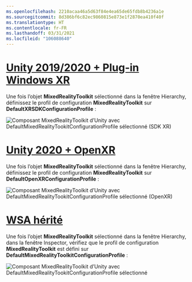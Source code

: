 ```yaml
---
ms.openlocfilehash: 2210acaa46a5d63f84e4ea65de65fdb8b4236a1e
ms.sourcegitcommit: 8d386bf6c82ec9860815e873e1f2870ea410f40f
ms.translationtype: HT
ms.contentlocale: fr-FR
ms.lasthandoff: 03/31/2021
ms.locfileid: "106088640"
---
```

# <a name="unity-20192020--windows-xr-plugin"></a>[Unity 2019/2020 + Plug-in Windows XR](#tab/winxr)

Une fois l’objet **MixedRealityToolkit** sélectionné dans la fenêtre Hierarchy, définissez le profil de configuration **MixedRealityToolkit** sur **DefaultXRSDKConfigurationProfile** :

![Composant MixedRealityToolkit d’Unity avec DefaultMixedRealityTookitConfigurationProfile sélectionné (SDK XR)](../images/mr-learning-base/base-02-section6-step1-3xrsdk.png)

# <a name="unity-2020--openxr"></a>[Unity 2020 + OpenXR](#tab/openxr)
Une fois l’objet **MixedRealityToolkit** sélectionné dans la fenêtre Hierarchy, définissez le profil de configuration **MixedRealityToolkit** sur **DefaultOpenXRConfigurationProfile** :

![Composant MixedRealityToolkit d’Unity avec DefaultMixedRealityTookitConfigurationProfile sélectionné (OpenXR)](../images/mr-learning-base/base-02-section6-step1-3openxr.png)

# <a name="legacy-wsa"></a>[WSA hérité](#tab/wsa)

Une fois l’objet **MixedRealityToolkit** sélectionné dans la fenêtre Hierarchy, dans la fenêtre Inspector, vérifiez que le profil de configuration **MixedRealityToolkit** est défini sur **DefaultMixedRealityToolkitConfigurationProfile** :

![Composant MixedRealityToolkit d’Unity avec DefaultMixedRealityTookitConfigurationProfile sélectionné](../images/mr-learning-base/base-02-section6-step1-3.png)
